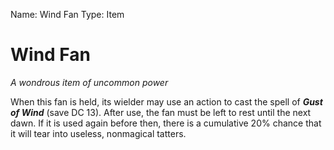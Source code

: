 Name: Wind Fan
Type: Item

# Wind Fan
_A wondrous item of uncommon power_

When this fan is held, its wielder may use an action to cast the spell of **_Gust of Wind_** (save DC 13). After use, the fan must be left to rest until the next dawn. If it is used again before then, there is a cumulative 20% chance that it will tear into useless, nonmagical tatters.